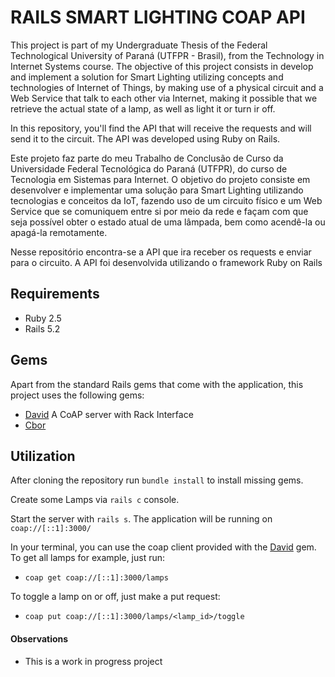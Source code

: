 # RAILS SMART LIGHTING COAP API

This project is part of my Undergraduate Thesis of the 
Federal Technological University of Paraná (UTFPR - Brasil), from the 
Technology in Internet Systems course.
The objective of this project consists in develop and implement a 
solution for Smart Lighting utilizing concepts and 
technologies of Internet of Things, by making use of a physical circuit 
and a Web Service that talk to each other via Internet, 
making it possible that we retrieve the actual state of a lamp, 
as well as light it or turn ir off.

In this repository, you'll find the API that will receive the requests
and will send it to the circuit. The API was developed using Ruby on Rails.

Este projeto faz parte do meu Trabalho de Conclusão de Curso da 
Universidade Federal Tecnológica do Paraná (UTFPR), do curso de 
Tecnologia em Sistemas para Internet.
O objetivo do projeto consiste em desenvolver e implementar uma solução 
para Smart Lighting utilizando tecnologias e conceitos da IoT, 
fazendo uso de um circuito físico e um Web Service que se 
comuniquem entre si por meio da rede e façam com que seja possível 
obter o estado atual de uma lâmpada, bem como acendê-la ou apagá-la 
remotamente.

Nesse repositório encontra-se a API que ira receber os requests e 
enviar para o circuito. A API foi desenvolvida utilizando o framework 
Ruby on Rails

## Requirements
- Ruby 2.5
- Rails 5.2

## Gems
Apart from the standard Rails gems that come with the application, this project
uses the following gems: 
- [David](https://github.com/nning/david) A CoAP server with Rack Interface
- [Cbor](https://github.com/cabo/cbor-ruby)

## Utilization
After cloning the repository run `bundle install` to install missing gems.

Create some Lamps via `rails c` console.

Start the server with `rails s`. The application will be running on
`coap://[::1]:3000/`

In your terminal, you can use the coap client provided with the
[David](https://github.com/nning/david) gem. To get all lamps for example,
just run: 
- `coap get coap://[::1]:3000/lamps`

To toggle a lamp on or off, just make a put request:
- `coap put coap://[::1]:3000/lamps/<lamp_id>/toggle`

#### Observations
- This is a work in progress project